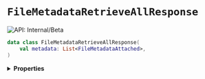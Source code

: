 # `FileMetadataRetrieveAllResponse`


![API: Internal/Beta](https://img.shields.io/static/v1?label=API&message=Internal/Beta&color=red&style=flat-square)



```kotlin
data class FileMetadataRetrieveAllResponse(
    val metadata: List<FileMetadataAttached>,
)
```

<details>
<summary>
<b>Properties</b>
</summary>

<details>
<summary>
<code>metadata</code>: <code><code><a href='https://kotlinlang.org/api/latest/jvm/stdlib/kotlin.collections/-list/'>List</a>&lt;<a href='#filemetadataattached'>FileMetadataAttached</a>&gt;</code></code>
</summary>





</details>



</details>

